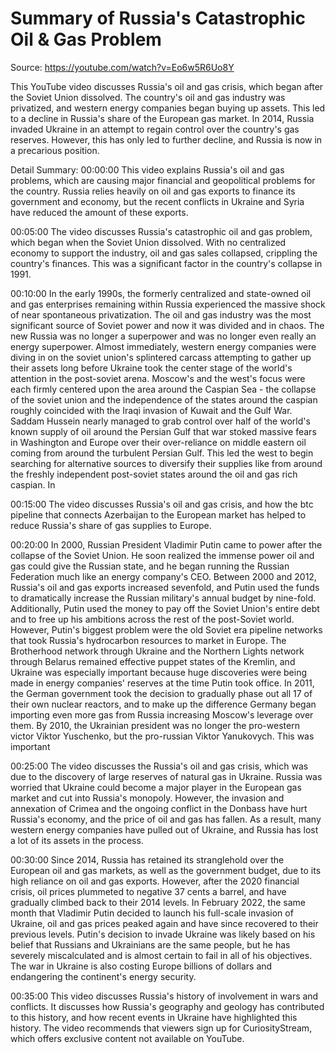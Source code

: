 # Summary of Russia's Catastrophic Oil & Gas Problem

Source: https://youtube.com/watch?v=Eo6w5R6Uo8Y

This YouTube video discusses Russia's oil and gas crisis, which began after the Soviet Union dissolved. The country's oil and gas industry was privatized, and western energy companies began buying up assets. This led to a decline in Russia's share of the European gas market. In 2014, Russia invaded Ukraine in an attempt to regain control over the country's gas reserves. However, this has only led to further decline, and Russia is now in a precarious position.

Detail Summary: 
00:00:00
This video explains Russia's oil and gas problems, which are causing major financial and geopolitical problems for the country. Russia relies heavily on oil and gas exports to finance its government and economy, but the recent conflicts in Ukraine and Syria have reduced the amount of these exports.

00:05:00
The video discusses Russia's catastrophic oil and gas problem, which began when the Soviet Union dissolved. With no centralized economy to support the industry, oil and gas sales collapsed, crippling the country's finances. This was a significant factor in the country's collapse in 1991.

00:10:00
In the early 1990s, the formerly centralized and state-owned oil and gas enterprises remaining within Russia experienced the massive shock of near spontaneous privatization. The oil and gas industry was the most significant source of Soviet power and now it was divided and in chaos. The new Russia was no longer a superpower and was no longer even really an energy superpower. Almost immediately, western energy companies were diving in on the soviet union's splintered carcass attempting to gather up their assets long before Ukraine took the center stage of the world's attention in the post-soviet arena. Moscow's and the west's focus were each firmly centered upon the area around the Caspian Sea - the collapse of the soviet union and the independence of the states around the caspian roughly coincided with the Iraqi invasion of Kuwait and the Gulf War. Saddam Hussein nearly managed to grab control over half of the world's known supply of oil around the Persian Gulf that war stoked massive fears in Washington and Europe over their over-reliance on middle eastern oil coming from around the turbulent Persian Gulf. This led the west to begin searching for alternative sources to diversify their supplies like from around the freshly independent post-soviet states around the oil and gas rich caspian. In

00:15:00
The video discusses Russia's oil and gas crisis, and how the btc pipeline that connects Azerbaijan to the European market has helped to reduce Russia's share of gas supplies to Europe.

00:20:00
In 2000, Russian President Vladimir Putin came to power after the collapse of the Soviet Union. He soon realized the immense power oil and gas could give the Russian state, and he began running the Russian Federation much like an energy company's CEO. Between 2000 and 2012, Russia's oil and gas exports increased sevenfold, and Putin used the funds to dramatically increase the Russian military's annual budget by nine-fold. Additionally, Putin used the money to pay off the Soviet Union's entire debt and to free up his ambitions across the rest of the post-Soviet world. However, Putin's biggest problem were the old Soviet era pipeline networks that took Russia's hydrocarbon resources to market in Europe. The Brotherhood network through Ukraine and the Northern Lights network through Belarus remained effective puppet states of the Kremlin, and Ukraine was especially important because huge discoveries were being made in energy companies' reserves at the time Putin took office. In 2011, the German government took the decision to gradually phase out all 17 of their own nuclear reactors, and to make up the difference Germany began importing even more gas from Russia increasing Moscow's leverage over them. By 2010, the Ukrainian president was no longer the pro-western victor Viktor Yuschenko, but the pro-russian Viktor Yanukovych. This was important

00:25:00
The video discusses the Russia's oil and gas crisis, which was due to the discovery of large reserves of natural gas in Ukraine. Russia was worried that Ukraine could become a major player in the European gas market and cut into Russia's monopoly. However, the invasion and annexation of Crimea and the ongoing conflict in the Donbass have hurt Russia's economy, and the price of oil and gas has fallen. As a result, many western energy companies have pulled out of Ukraine, and Russia has lost a lot of its assets in the process.

00:30:00
Since 2014, Russia has retained its stranglehold over the European oil and gas markets, as well as the government budget, due to its high reliance on oil and gas exports. However, after the 2020 financial crisis, oil prices plummeted to negative 37 cents a barrel, and have gradually climbed back to their 2014 levels. In February 2022, the same month that Vladimir Putin decided to launch his full-scale invasion of Ukraine, oil and gas prices peaked again and have since recovered to their previous levels. Putin's decision to invade Ukraine was likely based on his belief that Russians and Ukrainians are the same people, but he has severely miscalculated and is almost certain to fail in all of his objectives. The war in Ukraine is also costing Europe billions of dollars and endangering the continent's energy security.

00:35:00
This video discusses Russia's history of involvement in wars and conflicts. It discusses how Russia's geography and geology has contributed to this history, and how recent events in Ukraine have highlighted this history. The video recommends that viewers sign up for CuriosityStream, which offers exclusive content not available on YouTube.

